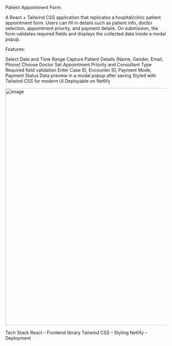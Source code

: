 Patient Appointment Form:

A React + Tailwind CSS application that replicates a hospital/clinic patient appointment form.
Users can fill in details such as patient info, doctor selection, appointment priority, and payment details.
On submission, the form validates required fields and displays the collected data inside a modal popup.

Features:

Select Date and Time Range Capture Patient Details (Name, Gender, Email, Phone) Choose Doctor Set Appointment Priority and Consultant Type Required field validation Enter Case ID, Encounter ID, Payment Mode, Payment Status Data preview in a modal popup after saving Styled with Tailwind CSS for modern UI Deployable on Netlify

<img width="870" height="738" alt="image" src="https://github.com/user-attachments/assets/fa7d3835-6f71-4fdb-9606-2d1e5bc9f938" />

Tech Stack React – Frontend library Tailwind CSS – Styling Netlify – Deployment
